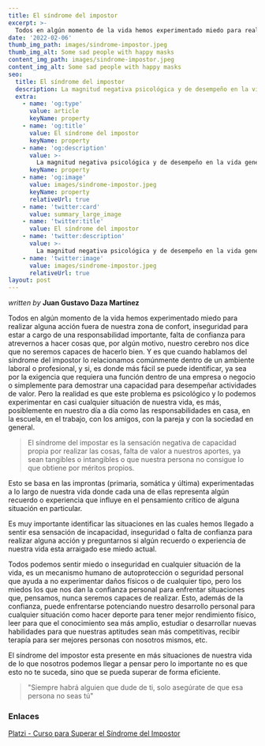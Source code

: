 ```yaml
---
title: El síndrome del impostor
excerpt: >-
  Todos en algún momento de la vida hemos experimentado miedo para realizar alguna acción fuera de nuestra zona de confort, inseguridad para estar a cargo de una responsabilidad importante, falta de confianza para atrevernos a hacer cosas que, por algún motivo, nuestro cerebro nos dice que no seremos capaces de hacerlo bien.
date: '2022-02-06'
thumb_img_path: images/sindrome-impostor.jpeg
thumb_img_alt: Some sad people with happy masks
content_img_path: images/sindrome-impostor.jpeg
content_img_alt: Some sad people with happy masks
seo:
  title: El síndrome del impostor
  description: La magnitud negativa psicológica y de desempeño en la vida general por el síndrome del impostor.
  extra:
    - name: 'og:type'
      value: article
      keyName: property
    - name: 'og:title'
      value: El síndrome del impostor
      keyName: property
    - name: 'og:description'
      value: >-
        La magnitud negativa psicológica y de desempeño en la vida general por el síndrome del impostor.
      keyName: property
    - name: 'og:image'
      value: images/sindrome-impostor.jpeg
      keyName: property
      relativeUrl: true
    - name: 'twitter:card'
      value: summary_large_image
    - name: 'twitter:title'
      value: El síndrome del impostor
    - name: 'twitter:description'
      value: >-
        La magnitud negativa psicológica y de desempeño en la vida general por el síndrome del impostor.
    - name: 'twitter:image'
      value: images/sindrome-impostor.jpeg
      relativeUrl: true
layout: post
---
```


*written by* **Juan Gustavo Daza Martínez**

Todos en algún momento de la vida hemos experimentado miedo para realizar alguna acción fuera de nuestra zona de confort, inseguridad para estar a cargo de una responsabilidad importante, falta de confianza para atrevernos a hacer cosas que, por algún motivo, nuestro cerebro nos dice que no seremos capaces de hacerlo bien. Y es que cuando hablamos del síndrome del impostor lo relacionamos comúnmente dentro de un ambiente laboral o profesional, y si, es donde más fácil se puede identificar, ya sea por la exigencia que requiera una función dentro de una empresa o negocio o simplemente para demostrar una capacidad para desempeñar actividades de valor. Pero la realidad es que este problema es psicológico y lo podemos experimentar en casi cualquier situación de nuestra vida, es más, posiblemente en nuestro día a día como las responsabilidades en casa, en la escuela, en el trabajo, con los amigos, con la pareja y con la sociedad en general.

> El síndrome del impostar es la sensación negativa de capacidad propia por realizar las cosas, falta de valor a nuestros aportes, ya sean tangibles o intangibles o que nuestra persona no consigue lo que obtiene por méritos propios.

Esto se basa en las improntas (primaria, somática y última) experimentadas a lo largo de nuestra vida donde cada una de ellas representa algún recuerdo o experiencia que influye en el pensamiento crítico de alguna situación en particular.

Es muy importante identificar las situaciones en las cuales hemos llegado a sentir esa sensación de incapacidad, inseguridad o falta de confianza para realizar alguna acción y preguntarnos si algún recuerdo o experiencia de nuestra vida esta arraigado ese miedo actual. 

Todos podemos sentir miedo o inseguridad en cualquier situación de la vida, es un mecanismo humano de autoprotección o seguridad personal que ayuda a no experimentar daños físicos o de cualquier tipo, pero los miedos los que nos dan la confianza personal para enfrentar situaciones que, pensamos, nunca seremos capaces de realizar. Esto, además de la confianza, puede enfrentarse potenciando nuestro desarrollo personal para cualquier situación como hacer deporte para tener mejor rendimiento físico, leer para que el conocimiento sea más amplio, estudiar o desarrollar nuevas habilidades para que nuestras aptitudes sean más competitivas, recibir terapía para ser mejores personas con nosotros mismos, etc. 

El síndrome del impostor esta presente en más situaciones de nuestra vida de lo que nosotros podemos llegar a pensar pero lo importante no es que esto no te suceda, sino que se pueda superar de forma eficiente.

> "Siempre habrá alguien que dude de ti, solo asegúrate de que esa persona no seas tú"

### Enlaces

[Platzi - Curso para Superar el Síndrome del Impostor](https://platzi.com/cursos/sindrome-impostor/)